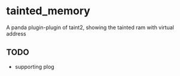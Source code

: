# tainted_memory
A panda plugin-plugin of taint2, showing the tainted ram with virtual address
## TODO
* supporting plog